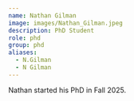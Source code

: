 ```yaml
---
name: Nathan Gilman
image: images/Nathan_Gilman.jpeg
description: PhD Student
role: phd
group: phd
aliases:
  - N.Gilman
  - N Gilman
---
```


Nathan started his PhD in Fall 2025.
